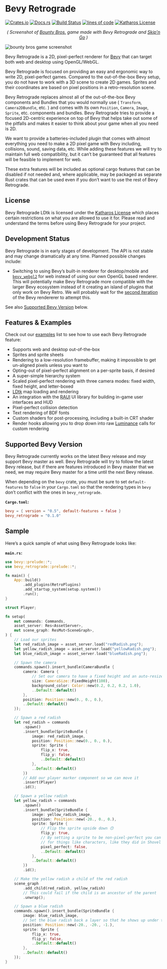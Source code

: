 # Bevy Retrograde

[![Crates.io](https://img.shields.io/crates/v/bevy_retrograde.svg)](https://crates.io/crates/bevy_retrograde)
[![Docs.rs](https://docs.rs/bevy_retrograde/badge.svg)](https://docs.rs/bevy_retrograde)
[![Build Status](https://github.com/katharostech/bevy_retrograde/actions/workflows/rust.yaml/badge.svg)](https://github.com/katharostech/bevy_retrograde/actions/workflows/rust.yaml)
[![lines of code](https://tokei.rs/b1/github/katharostech/bevy_retrograde?category=code)](https://github.com/katharostech/bevy_retrograde)
[![Katharos License](https://img.shields.io/badge/License-Katharos-blue)](https://github.com/katharostech/katharos-license)

<div align="center">
    <em>( Screenshot of <a href="https://katharostech.com/post/bounty-bros-on-web">Bounty Bros.</a> game made with Bevy Retrograde and <a href="https://github.com/katharostech/skipngo">Skip'n Go</a> )</em>
</div>

![bounty bros game screenshot](./doc/bounty_bros.png)

[skipngo]:  https://github.com/katharostech/skipngo

Bevy Retrograde is a 2D, pixel-perfect renderer for [Bevy][__link0] that can target both web and desktop using OpenGL/WebGL.

Bevy Retrograde is focused on providing an easy and ergonomic way to write 2D, pixel-perfect games. Compared to the out-of-the-box Bevy setup, you do not have to work with a 3D scene to create 2D games. Sprites and their coordinates are based on pixel positions in a retro-resolution scene.

Bevy Retrograde replaces almost all of the out-of-the-box Bevy components and Bundles that you would normally use ( `Transform`, `Camera2DBundle`, etc. ) and comes with its own `Position`, `Camera`, `Image`, `Sprite`, etc. components and bundles. Bevy Retrograde tries to provide a focused 2D-centric experience on top of Bevy that helps take out some of the pitfalls and makes it easier to think about your game when all you need is 2D.

We want to provide a batteries-included plugin that comes with almost everything you need to make a 2D pixel game with Bevy including, collisions, sound, saving data, etc. While adding these features we will try to maintain full web compatibility, but it can’t be guaranteed that all features will be feasible to implement for web.

These extra features will be included as optional cargo features that can be disabled if not needed and, where applicable, may be packaged as separate Rust crates that can be used even if you don’t want to use the rest of Bevy Retrograde.


## License

Bevy Retrograde LDtk is licensed under the [Katharos License][__link1] which places certain restrictions on what you are allowed to use it for. Please read and understand the terms before using Bevy Retrograde for your project.


## Development Status

Bevy Retrograde is in early stages of development. The API is not stable and may change dramatically at any time. Planned possible changes include:

 - Switching to using Bevy’s built-in renderer for desktop/mobile and [`bevy_webgl2`][__link2] for web instead of using our own OpenGL based renderer. This will potentially make Bevy Retrograde more compatible with the larger Bevy ecosystem instead of it creating an island of plugins that only work on Bevy Retro. We will probably wait for the [second iteration][__link3] of the Bevy rendererer to attempt this.

See also [Supported Bevy Version](#supported-bevy-version) below.


## Features & Examples

Check out our [examples][__link4] list to see how to use each Bevy Retrograde feature:

 - Supports web and desktop out-of-the-box
 - Sprites and sprite sheets
 - Rendering to a low-resolution framebuffer, making it impossible to get un-aligned pixels unless you want to
 - Opting-out of pixel-perfect alignment on a per-sprite basis, if desired
 - A super-simple hierarchy system
 - Scaled pixel-perfect rendering with three camera modes: fixed width, fixed height, and letter-boxed
 - [LDtk][__link5] map loading and rendering
 - An integration with the [RAUI][__link6] UI library for building in-game user interfaces and HUD
 - Pixel-perfect collision detection
 - Text rendering of BDF fonts
 - Custom shaders for post-processing, including a built-in CRT shader
 - Render hooks allowing you to drop down into raw [Luminance][__link7] calls for custom rendering


## Supported Bevy Version

Bevy Retrograde currently works on the latest Bevy release and *may* support Bevy master as well. Bevy Retrograde will try to follow the latest Bevy release, but if there are features introduced in Bevy master that we need, we may require Bevy master for a time until the next Bevy release.

When depending on the `bevy` crate, you must be sure to set `default-features` to `false` in your `Cargo.toml` so that the rendering types in `bevy` don’t conflict with the ones in `bevy_retrograde`.

**`Cargo.toml`:**


```toml
bevy = { version = "0.5", default-features = false }
bevy_retrograde = "0.1.0"
```


## Sample

Here’s a quick sample of what using Bevy Retrograde looks like:

**`main.rs`:**


```rust
use bevy::prelude::*;
use bevy_retrograde::prelude::*;

fn main() {
    App::build()
        .add_plugins(RetroPlugins)
        .add_startup_system(setup.system())
        .run();
}

struct Player;

fn setup(
    mut commands: Commands,
    asset_server: Res<AssetServer>,
    mut scene_graph: ResMut<SceneGraph>,
) {
    // Load our sprites
    let red_radish_image = asset_server.load("redRadish.png");
    let yellow_radish_image = asset_server.load("yellowRadish.png");
    let blue_radish_image = asset_server.load("blueRadish.png");

    // Spawn the camera
    commands.spawn().insert_bundle(CameraBundle {
        camera: Camera {
            // Set our camera to have a fixed height and an auto-resized width
            size: CameraSize::FixedHeight(100),
            background_color: Color::new(0.2, 0.2, 0.2, 1.0),
            ..Default::default()
        },
        position: Position::new(0., 0., 0.),
        ..Default::default()
    });

    // Spawn a red radish
    let red_radish = commands
        .spawn()
        .insert_bundle(SpriteBundle {
            image: red_radish_image,
            position: Position::new(0., 0., 0.),
            sprite: Sprite {
                flip_x: true,
                flip_y: false,
                ..Default::default()
            },
            ..Default::default()
        })
        // Add our player marker component so we can move it
        .insert(Player)
        .id();

    // Spawn a yellow radish
    let yellow_radish = commands
        .spawn()
        .insert_bundle(SpriteBundle {
            image: yellow_radish_image,
            position: Position::new(-20., 0., 0.),
            sprite: Sprite {
                // Flip the sprite upside down 🙃
                flip_y: true,
                // By setting a sprite to be non-pixel-perfect you can get smoother movement
                // for things like characters, like they did in Shovel Knight®.
                pixel_perfect: false,
                ..Default::default()
            },
            ..Default::default()
        })
        .id();

    // Make the yellow radish a child of the red radish
    scene_graph
        .add_child(red_radish, yellow_radish)
        // This could fail if the child is an ancestor of the parent
        .unwrap();

    // Spawn a blue radish
    commands.spawn().insert_bundle(SpriteBundle {
        image: blue_radish_image,
        // Set the blue radish back a layer so that he shows up under the other two
        position: Position::new(-20., -20., -1.),
        sprite: Sprite {
            flip_x: true,
            flip_y: false,
            ..Default::default()
        },
        ..Default::default()
    });
}
```



 [__link0]: https://bevyengine.org
 [__link1]: https://github.com/katharostech/katharos-license
 [__link2]: https://github.com/mrk-its/bevy_webgl2
 [__link3]: https://github.com/bevyengine/bevy/discussions/2351
 [__link4]: https://github.com/katharostech/bevy_retrograde/tree/master/examples#bevy-retro-examples
 [__link5]: https://ldtk.io
 [__link6]: https://raui-labs.github.io/raui/
 [__link7]: https://github.com/phaazon/luminance-rs

